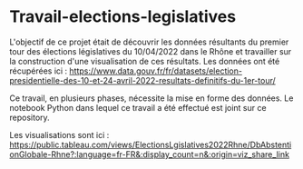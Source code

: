 # Travail-elections-legislatives
L'objectif de ce projet était de découvrir les données résultants du premier tour des élections législatives du 10/04/2022 dans le Rhône et travailler sur la construction d'une visualisation de ces résultats.
Les données ont été récupérées ici :
https://www.data.gouv.fr/fr/datasets/election-presidentielle-des-10-et-24-avril-2022-resultats-definitifs-du-1er-tour/

Ce travail, en plusieurs phases, nécessite la mise en forme des données. Le notebook Python dans lequel ce travail a été effectué est joint sur ce repository.

Les visualisations sont ici :
https://public.tableau.com/views/ElectionsLgislatives2022Rhne/DbAbstentionGlobale-Rhne?:language=fr-FR&:display_count=n&:origin=viz_share_link

